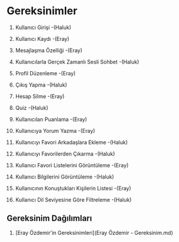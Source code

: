 # Gereksinimler

1. Kullanıcı Girişi  -(Haluk)

2. Kullanıcı Kaydı  -(Eray)

3. Mesajlaşma Özelliği  -(Eray)

4. Kullanıcılarla Gerçek Zamanlı Sesli Sohbet  -(Haluk)

5. Profil Düzenleme  -(Eray)

6. Çıkış Yapma  -(Haluk)

7. Hesap Silme  -(Eray)

8. Quiz  -(Haluk)

9. Kullanıcıları Puanlama  -(Eray)

10. Kullanıcıya Yorum Yazma  -(Eray)

11. Kullanıcıyı Favori Arkadaşlara Ekleme  -(Haluk)

12. Kullanıcıyı Favorilerden Çıkarma  -(Haluk)

13. Kullanıcı Favori Listelerini Görüntüleme  -(Eray)

14. Kullanıcı Bilgilerini Görüntüleme  -(Haluk)

15. Kullanıcının Konuştukları Kişilerin Listesi  -(Eray)

16. Kullanıcı Dil Seviyesine Göre Filtreleme  -(Haluk)


## Gereksinim Dağılımları

1. [Eray Özdemir'in Gereksinimleri](Eray Özdemir - Gereksinim.md)

